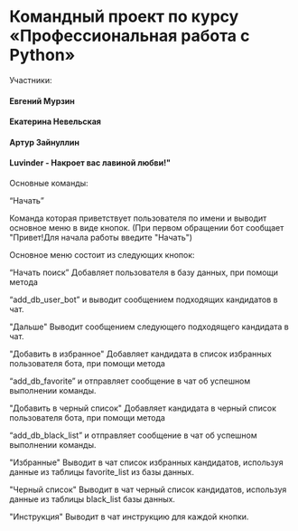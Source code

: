 # Командный проект по курсу «Профессиональная работа с Python»

Участники:
#### Евгений Мурзин
#### Екатерина Невельская
#### Артур Зайнуллин



#### Luvinder - Накроет вас лавиной любви!"


Основные команды:

“Начать”

Команда которая приветствует пользователя по имени и выводит основное меню в виде кнопок.
(При первом обращении бот сообщает "Привет!Для начала работы введите "Начать")



Основное меню состоит из следующих кнопок:

“Начать поиск”
Добавляет пользователя в базу данных, при помощи метода

“add_db_user_bot” и выводит сообщением подходящих кандидатов в чат.


"Дальше"
Выводит сообщением следующего подходящего кандидата в чат.


"Добавить в избранное"
Добавляет кандидата в список избранных пользователя бота, при помощи метода

“add_db_favorite” и отправляет сообщение в чат об успешном выполнении команды.


"Добавить в черный список"
Добавляет кандидата в черный список пользователя бота, при помощи метода

“add_db_black_list” и отправляет сообщение в чат об успешном выполнении команды.


"Избранные"
Выводит в чат список избранных кандидатов, используя данные из таблицы favorite_list из базы данных.


"Черный список"
Выводит в чат черный список кандидатов, используя данные из таблицы black_list базы данных.


"Инструкция"
Выводит в чат инструкцию для каждой кнопки.

